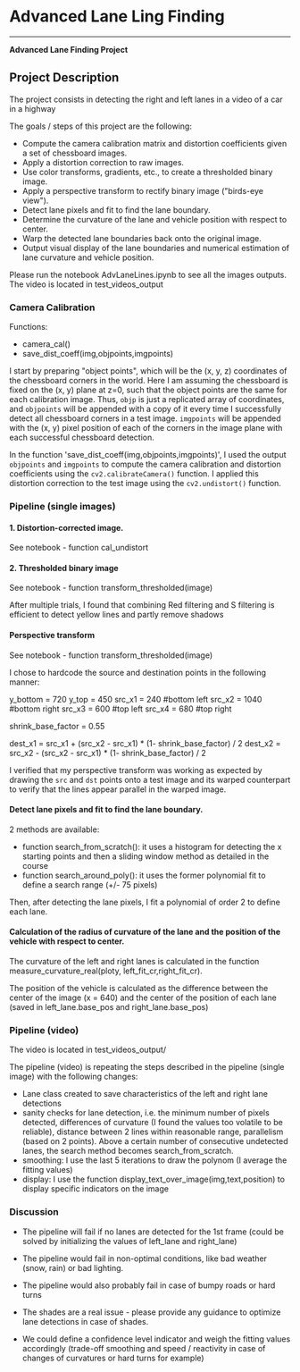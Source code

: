 # Advanced Lane Ling Finding


---

**Advanced Lane Finding Project**

## Project Description
The project consists in detecting the right and left lanes in a video of a car in a highway

The goals / steps of this project are the following:

* Compute the camera calibration matrix and distortion coefficients given a set of chessboard images.
* Apply a distortion correction to raw images.
* Use color transforms, gradients, etc., to create a thresholded binary image.
* Apply a perspective transform to rectify binary image ("birds-eye view").
* Detect lane pixels and fit to find the lane boundary.
* Determine the curvature of the lane and vehicle position with respect to center.
* Warp the detected lane boundaries back onto the original image.
* Output visual display of the lane boundaries and numerical estimation of lane curvature and vehicle position.

Please run the notebook AdvLaneLines.ipynb to see all the images outputs.
The video is located in test_videos_output


### Camera Calibration

Functions:
- camera_cal()
- save_dist_coeff(img,objpoints,imgpoints)

I start by preparing "object points", which will be the (x, y, z) coordinates of the chessboard corners in the world. Here I am assuming the chessboard is fixed on the (x, y) plane at z=0, such that the object points are the same for each calibration image.  Thus, `objp` is just a replicated array of coordinates, and `objpoints` will be appended with a copy of it every time I successfully detect all chessboard corners in a test image.  `imgpoints` will be appended with the (x, y) pixel position of each of the corners in the image plane with each successful chessboard detection.  

In the function 'save_dist_coeff(img,objpoints,imgpoints)', I used the output `objpoints` and `imgpoints` to compute the camera calibration and distortion coefficients using the `cv2.calibrateCamera()` function.  I applied this distortion correction to the test image using the `cv2.undistort()` function.


### Pipeline (single images)

#### 1. Distortion-corrected image.

See notebook - function cal_undistort

#### 2. Thresholded binary image
See notebook - function transform_thresholded(image)

After multiple trials, I found that combining Red filtering and S filtering is efficient to detect yellow lines and partly remove shadows


#### Perspective transform
See notebook - function transform_thresholded(image)

I chose to hardcode the source and destination points in the following manner:

y_bottom = 720
y_top = 450
src_x1 = 240 #bottom left
src_x2 = 1040 #bottom right
src_x3 = 600 #top left
src_x4 = 680 #top right

shrink_base_factor = 0.55

dest_x1 = src_x1 + (src_x2 - src_x1) * (1- shrink_base_factor) / 2
dest_x2 = src_x2 - (src_x2 - src_x1) * (1- shrink_base_factor) / 2


I verified that my perspective transform was working as expected by drawing the `src` and `dst` points onto a test image and its warped counterpart to verify that the lines appear parallel in the warped image.


#### Detect lane pixels and fit to find the lane boundary.

2 methods are available:
- function search_from_scratch(): it uses a histogram for detecting the x starting points and then a sliding window method as detailed in the course
- function search_around_poly(): it uses the former polynomial fit to define a search range (+/- 75 pixels)

Then, after detecting the lane pixels, I fit a polynomial of order 2 to define each lane.


#### Calculation of the radius of curvature of the lane and the position of the vehicle with respect to center.

The curvature of the left and right lanes is calculated in the function measure_curvature_real(ploty, left_fit_cr,right_fit_cr).

The position of the vehicle is calculated as the difference between the center of the image (x = 640) and the center of the position of each lane (saved in left_lane.base_pos and right_lane.base_pos)


### Pipeline (video)

The video is located in test_videos_output/

The pipeline (video) is repeating the steps described in the pipeline (single image) with the following changes:
* Lane class created to save characteristics of the left and right lane detections
* sanity checks for lane detection, i.e. the minimum number of pixels detected, differences of curvature (I found the values too volatile to be reliable), distance between 2 lines within reasonable range, parallelism (based on 2 points). Above a certain number of consecutive undetected lanes, the search method becomes search_from_scratch.
* smoothing: I use the last 5 iterations to draw the polynom (I average the fitting values)
* display: I use the function display_text_over_image(img,text,position) to display specific indicators on the image


### Discussion

* The pipeline will fail if no lanes are detected for the 1st frame (could be solved by initializing the values of left_lane and right_lane)

* The pipeline would fail in non-optimal conditions, like bad weather (snow, rain) or bad lighting.

* The pipeline would also probably fail in case of bumpy roads or hard turns

* The shades are a real issue - please provide any guidance to optimize lane detections in case of shades.

* We could define a confidence level indicator and weigh the fitting values accordingly (trade-off smoothing and speed / reactivity in case of changes of curvatures or hard turns for example)

